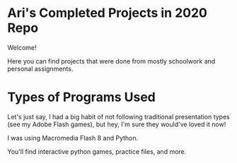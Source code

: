 # Ari's Completed Projects in 2020 Repo
Welcome!

Here you can find projects that were done from mostly schoolwork and personal assignments.

# Types of Programs Used
Let's just say, I had a big habit of not following traditional presentation types (see my Adobe Flash games), but hey, I'm sure they would've loved it now!

I was using Macromedia Flash 8 and Python.

You'll find interactive python games, practice files, and more.
